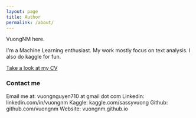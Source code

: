 ```yaml
---
layout: page
title: Author
permalink: /about/
---
```


VuongNM here.

I'm a Machine Learning enthusiast. My work mostly focus on text analysis. I also do kaggle for fun.

[Take a look at my CV](https://vuongnm.github.io/images/NguyenMinhVuong-CV.pdf)

### Contact me

Email me at: vuongnguyen710 at gmail dot com
Linkedin: linkedin.com/in/vuongnm
Kaggle: kaggle.com/sassyvuong
Github: github.com/vuongnm
Website: vuongnm.github.io